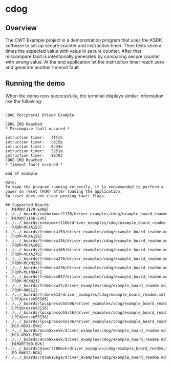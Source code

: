 # cdog

## Overview
The CWT Example project is a demonstration program that uses the KSDK software to set up secure counter and instruction timer.
Then tests several times the expected value with value in secure counter. After that miscompare fault is intentionally generated
by comparing secure counter with wrong value. At the end application let the instruction timer reach zero and generate another timeout fault.

## Running the demo
When the demo runs successfully, the terminal displays similar information like the following:
~~~~~~~~~~~~~~~~~~

CDOG Peripheral Driver Example

CDOG IRQ Reached
* Miscompare fault occured *

intruction timer:   fffc5
intruction timer:   c615e
intruction timer:   8c34e
intruction timer:   5251a
intruction timer:   18703
CDOG IRQ Reached
* Timeout fault occured *

End of example

Note:
To keep the program running correctly, it is recommended to perform a power on reset (POR) after loading the application.
SW reset does not clear pending fault flags.

## Supported Boards
- [MIMXRT1170-EVKB](../../_boards/evkbmimxrt1170/driver_examples/cdog/example_board_readme.md)
- [MIMXRT1160-EVK](../../_boards/evkmimxrt1160/driver_examples/cdog/example_board_readme.md)
- [FRDM-MCXA153](../../_boards/frdmmcxa153/driver_examples/cdog/example_board_readme.md)
- [FRDM-MCXA156](../../_boards/frdmmcxa156/driver_examples/cdog/example_board_readme.md)
- [FRDM-MCXA166](../../_boards/frdmmcxa166/driver_examples/cdog/example_board_readme.md)
- [FRDM-MCXA276](../../_boards/frdmmcxa276/driver_examples/cdog/example_board_readme.md)
- [FRDM-MCXN236](../../_boards/frdmmcxn236/driver_examples/cdog/example_board_readme.md)
- [FRDM-MCXN947](../../_boards/frdmmcxn947/driver_examples/cdog/example_board_readme.md)
- [FRDM-MCXW23](../../_boards/frdmmcxw23/driver_examples/cdog/example_board_readme.md)
- [FRDM-RW612](../../_boards/frdmrw612/driver_examples/cdog/example_board_readme.md)
- [LPCXpresso55S06](../../_boards/lpcxpresso55s06/driver_examples/cdog/example_board_readme.md)
- [LPCXpresso55S16](../../_boards/lpcxpresso55s16/driver_examples/cdog/example_board_readme.md)
- [LPCXpresso55S36](../../_boards/lpcxpresso55s36/driver_examples/cdog/example_board_readme.md)
- [MCX-N5XX-EVK](../../_boards/mcxn5xxevk/driver_examples/cdog/example_board_readme.md)
- [MCX-N9XX-EVK](../../_boards/mcxn9xxevk/driver_examples/cdog/example_board_readme.md)
- [MIMXRT700-EVK](../../_boards/mimxrt700evk/driver_examples/cdog/example_board_readme.md)
- [RD-RW612-BGA](../../_boards/rdrw612bga/driver_examples/cdog/example_board_readme.md)
